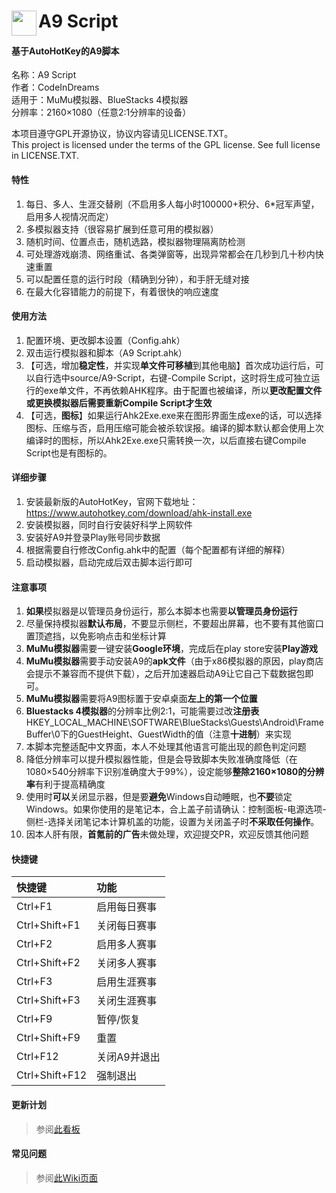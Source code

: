﻿# A9 Script <img src="https://raw.githubusercontent.com/CodeInDreams/A9-Script/master/source/logo_b.ico" width="40" hegiht="40" div align ="left"/>

#### 基于AutoHotKey的A9脚本

名称：A9 Script  
作者：CodeInDreams  
适用于：MuMu模拟器、BlueStacks 4模拟器  
分辨率：2160×1080（任意2:1分辨率的设备）  
  
本项目遵守GPL开源协议，协议内容请见LICENSE.TXT。  
This project is licensed under the terms of the GPL license. See full license in LICENSE.TXT.
#### 特性
1. 每日、多人、生涯交替刷（不启用多人每小时100000+积分、6*冠军声望，启用多人视情况而定）
1. 多模拟器支持（很容易扩展到任意可用的模拟器）
1. 随机时间、位置点击，随机选路，模拟器物理隔离防检测
1. 可处理游戏崩溃、网络重试、各类弹窗等，出现异常都会在几秒到几十秒内快速重置
1. 可以配置任意的运行时段（精确到分钟），和手肝无缝对接
1. 在最大化容错能力的前提下，有着很快的响应速度
#### 使用方法
1. 配置环境、更改脚本设置（Config.ahk）
1. 双击运行模拟器和脚本（A9 Script.ahk）
1. 【可选，增加**稳定性**，并实现**单文件可移植**到其他电脑】首次成功运行后，可以自行选中source/A9-Script，右键-Compile Script，这时将生成可独立运行的exe单文件，不再依赖AHK程序。由于配置也被编译，所以**更改配置文件或更换模拟器后需要重新Compile Script才生效**
1. 【可选，**图标**】如果运行Ahk2Exe.exe来在图形界面生成exe的话，可以选择图标、压缩与否，启用压缩可能会被杀软误报。编译的脚本默认都会使用上次编译时的图标，所以Ahk2Exe.exe只需转换一次，以后直接右键Compile Script也是有图标的。
#### 详细步骤
1. 安装最新版的AutoHotKey，官网下载地址：https://www.autohotkey.com/download/ahk-install.exe
1. 安装模拟器，同时自行安装好科学上网软件
1. 安装好A9并登录Play账号同步数据
1. 根据需要自行修改Config.ahk中的配置（每个配置都有详细的解释）
1. 启动模拟器，启动完成后双击脚本运行即可
#### 注意事项
1. **如果**模拟器是以管理员身份运行，那么本脚本也需要**以管理员身份运行**
1. 尽量保持模拟器**默认布局**，不要显示侧栏，不要超出屏幕，也不要有其他窗口置顶遮挡，以免影响点击和坐标计算
1. **MuMu模拟器**需要一键安装**Google环境**，完成后在play store安装**Play游戏**
1. **MuMu模拟器**需要手动安装A9的**apk文件**（由于x86模拟器的原因，play商店会提示不兼容而不提供下载），之后开加速器启动A9让它自己下载数据包即可。
1. **MuMu模拟器**需要将A9图标置于安卓桌面**左上的第一个位置**
1. **Bluestacks 4模拟器**的分辨率比例2:1，可能需要过改**注册表**HKEY_LOCAL_MACHINE\SOFTWARE\BlueStacks\Guests\Android\FrameBuffer\0下的GuestHeight、GuestWidth的值（注意**十进制**）来实现
1. 本脚本完整适配中文界面，本人不处理其他语言可能出现的颜色判定问题
1. 降低分辨率可以提升模拟器性能，但是会导致脚本失败准确度降低（在1080×540分辨率下识别准确度大于99%），设定能够**整除2160×1080的分辨率**有利于提高精确度
1. 使用时**可以**关闭显示器，但是要**避免**Windows自动睡眠，也**不要**锁定Windows。如果你使用的是笔记本，合上盖子前请确认：控制面板-电源选项-侧栏-选择关闭笔记本计算机盖的功能，设置为关闭盖子时**不采取任何操作**。
1. 因本人肝有限，**首氪前的广告**未做处理，欢迎提交PR，欢迎反馈其他问题
#### 快捷键
| 快捷键 | 功能 |
| :--- | :--- |
| Ctrl+F1 | 启用每日赛事 |
| Ctrl+Shift+F1 | 关闭每日赛事 |
| Ctrl+F2 | 启用多人赛事 |
| Ctrl+Shift+F2 | 关闭多人赛事 |
| Ctrl+F3 | 启用生涯赛事 |
| Ctrl+Shift+F3 | 关闭生涯赛事 |
| Ctrl+F9 | 暂停/恢复 |
| Ctrl+Shift+F9 | 重置 |
| Ctrl+F12 | 关闭A9并退出 |
| Ctrl+Shift+F12 | 强制退出 |
#### 更新计划

> 参阅[此看板](https://github.com/CodeInDreams/A9-Script/projects/1)

#### 常见问题

> 参阅[此Wiki页面](https://github.com/CodeInDreams/A9-Script/wiki/%E5%B8%B8%E8%A7%81%E9%97%AE%E9%A2%98-FAQ)
